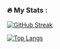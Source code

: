 <!--
### Hi there 👋

**tomas-fryza/tomas-fryza** is a ✨ _special_ ✨ repository because its `README.md` (this file) appears on your GitHub profile.

Here are some ideas to get you started:

- 🔭 I’m currently working on ...
- 🌱 I’m currently learning ...
- 👯 I’m looking to collaborate on ...
- 🤔 I’m looking for help with ...
- 💬 Ask me about ...
- 📫 How to reach me: ...
- 😄 Pronouns: ...
- ⚡ Fun fact: ...
-->

### :fire: My Stats :

[![GitHub Streak](http://github-readme-streak-stats.herokuapp.com?user=tomas-fryza&theme=dark&background=000000)](https://git.io/streak-stats)

[![Top Langs](https://github-readme-stats.vercel.app/api/top-langs/?username=tomas-fryza&layout=compact&theme=vision-friendly-dark)](https://github.com/anuraghazra/github-readme-stats)
